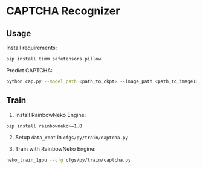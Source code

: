# CAPTCHA Recognizer

## Usage

Install requirements:
```bash
pip install timm safetensors pillow
```

Predict CAPTCHA:
```bash
python cap.py --model_path <path_to_ckpt> --image_path <path_to_image1> <path_to_image2>
```

## Train

1. Install RainbowNeko Engine:
```bash
pip install rainbowneko>=1.8
```

2. Setup `data_root` in `cfgs/py/train/captcha.py`

3. Train with RainbowNeko Engine:
```bash
neko_train_1gpu --cfg cfgs/py/train/captcha.py
```